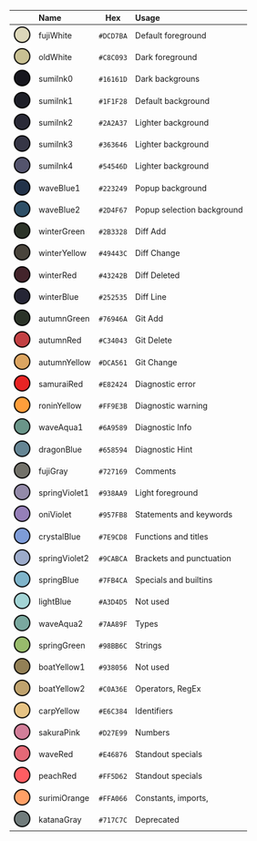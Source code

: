 |                                                         | Name          | Hex       | Usage                      |
| :-----------------------------------------------------: | :------------ | :-------: | :------------------------- |
| <img src="assets/circles/fujiWhite.svg" width="30">     | fujiWhite     | `#DCD7BA` | Default foreground         |
| <img src="assets/circles/oldWhite.svg" width="30">      | oldWhite      | `#C8C093` | Dark foreground            |
| <img src="assets/circles/sumiInk0.svg" width="30">      | sumiInk0      | `#16161D` | Dark backgrouns            |
| <img src="assets/circles/sumiInk1.svg" width="30">      | sumiInk1      | `#1F1F28` | Default background         |
| <img src="assets/circles/sumiInk2.svg" width="30">      | sumiInk2      | `#2A2A37` | Lighter background         |
| <img src="assets/circles/sumiInk3.svg" width="30">      | sumiInk3      | `#363646` | Lighter background         |
| <img src="assets/circles/sumiInk4.svg" width="30">      | sumiInk4      | `#54546D` | Lighter background         |
| <img src="assets/circles/waveBlue1.svg" width="30">     | waveBlue1     | `#223249` | Popup background           |
| <img src="assets/circles/waveBlue2.svg" width="30">     | waveBlue2     | `#2D4F67` | Popup selection background |
| <img src="assets/circles/winterGreen.svg" width="30">   | winterGreen   | `#2B3328` | Diff Add                   |
| <img src="assets/circles/winterYellow.svg" width="30">  | winterYellow  | `#49443C` | Diff Change                |
| <img src="assets/circles/winterRed.svg" width="30">     | winterRed     | `#43242B` | Diff Deleted               |
| <img src="assets/circles/winterBlue.svg" width="30">    | winterBlue    | `#252535` | Diff Line                  |
| <img src="assets/circles/winterGreen.svg" width="30">   | autumnGreen   | `#76946A` | Git Add                    |
| <img src="assets/circles/autumnRed.svg" width="30">     | autumnRed     | `#C34043` | Git Delete                 |
| <img src="assets/circles/autumnYellow.svg" width="30">  | autumnYellow  | `#DCA561` | Git Change                 |
| <img src="assets/circles/samuraiRed.svg" width="30">    | samuraiRed    | `#E82424` | Diagnostic error           |
| <img src="assets/circles/roninYellow.svg" width="30">   | roninYellow   | `#FF9E3B` | Diagnostic warning         |
| <img src="assets/circles/waveAqua1.svg" width="30">     | waveAqua1     | `#6A9589` | Diagnostic Info            |
| <img src="assets/circles/dragonBlue.svg" width="30">    | dragonBlue    | `#658594` | Diagnostic Hint            |
| <img src="assets/circles/fujiGray.svg" width="30">      | fujiGray      | `#727169` | Comments                   |
| <img src="assets/circles/springViolet1.svg" width="30"> | springViolet1 | `#938AA9` | Light foreground           |
| <img src="assets/circles/oniViolet.svg" width="30">     | oniViolet     | `#957FB8` | Statements and keywords    |
| <img src="assets/circles/crystalBlue.svg" width="30">   | crystalBlue   | `#7E9CD8` | Functions and titles       |
| <img src="assets/circles/springViolet2.svg" width="30"> | springViolet2 | `#9CABCA` | Brackets and punctuation   |
| <img src="assets/circles/springBlue.svg" width="30">    | springBlue    | `#7FB4CA` | Specials and builtins      |
| <img src="assets/circles/lightBlue.svg" width="30">     | lightBlue     | `#A3D4D5` | Not used                   |
| <img src="assets/circles/waveAqua2.svg" width="30">     | waveAqua2     | `#7AA89F` | Types                      |
| <img src="assets/circles/springGreen.svg" width="30">   | springGreen   | `#98BB6C` | Strings                    |
| <img src="assets/circles/boatYellow1.svg" width="30">   | boatYellow1   | `#938056` | Not used                   |
| <img src="assets/circles/boatYellow2.svg" width="30">   | boatYellow2   | `#C0A36E` | Operators, RegEx           |
| <img src="assets/circles/carpYellow.svg" width="30">    | carpYellow    | `#E6C384` | Identifiers                |
| <img src="assets/circles/sakuraPink.svg" width="30">    | sakuraPink    | `#D27E99` | Numbers                    |
| <img src="assets/circles/waveRed.svg" width="30">       | waveRed       | `#E46876` | Standout specials          |
| <img src="assets/circles/peachRed.svg" width="30">      | peachRed      | `#FF5D62` | Standout specials          |
| <img src="assets/circles/surimiOrange.svg" width="30">  | surimiOrange  | `#FFA066` | Constants, imports,        |
| <img src="assets/circles/katanaGray.svg" width="30">    | katanaGray    | `#717C7C` | Deprecated                 |
